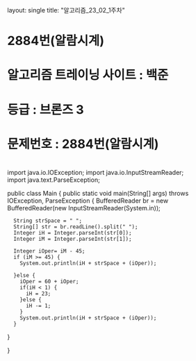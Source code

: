 layout: single
title: "알고리즘_23_02_1주차"


# 2884번(알람시계)



# ##############################################
# 알고리즘 트레이닝 사이트 : 백준 

# 등급 : 브론즈 3 
# 문제번호 : 2884번(알람시계)

# ##############################################
import java.io.IOException;
import java.io.InputStreamReader;	
import java.text.ParseException;

public class Main {
    public static void main(String[] args) throws IOException, ParseException {
      BufferedReader br = new BufferedReader(new InputStreamReader(System.in));
		
      String strSpace = " ";
      String[] str = br.readLine().split(" ");
      Integer iH = Integer.parseInt(str[0]);
      Integer iM = Integer.parseInt(str[1]);

      Integer iOper= iM - 45;
      if (iM >= 45) {
        System.out.println(iH + strSpace + (iOper));

      }else {
        iOper = 60 + iOper;
        if(iH < 1) {
          iH = 23;
        }else {
          iH -= 1;
        }
        System.out.println(iH + strSpace + (iOper));
      }

   }
		
}
